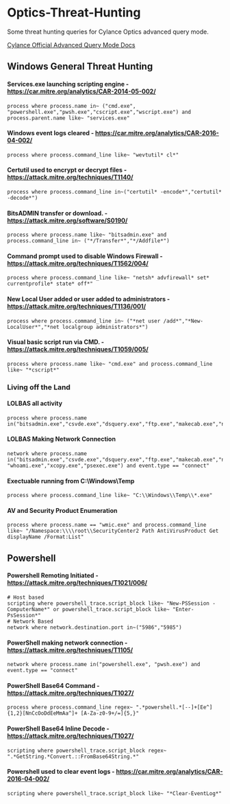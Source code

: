 # Optics-Threat-Hunting
Some threat hunting queries for Cylance Optics advanced query mode. 

[Cylance Official Advanced Query Mode Docs](https://docs.blackberry.com/en/unified-endpoint-security/blackberry-ues/administration/administration/Analyzing-endpoint-data-collected-by-Optics/Using-InstaQuery-and-advanced-query/Create-an-advanced-query)

## Windows General Threat Hunting
#### Services.exe launching scripting engine - https://car.mitre.org/analytics/CAR-2014-05-002/
```
process where process.name in~ ("cmd.exe", "powershell.exe","pwsh.exe","cscript.exe","wscript.exe") and process.parent.name like~ "services.exe"
```
#### Windows event logs cleared - https://car.mitre.org/analytics/CAR-2016-04-002/
```
process where process.command_line like~ "wevtutil* cl*"
```
#### Certutil used to encrypt or decrypt files - https://attack.mitre.org/techniques/T1140/
```
process where process.command_line in~("certutil* -encode*","certutil* -decode*")
```
#### BitsADMIN transfer or download. - https://attack.mitre.org/software/S0190/
```
process where process.name like~ "bitsadmin.exe" and process.command_line in~ ("*/Transfer*","*/Addfile*")
```
#### Command prompt used to disable Windows Firewall - https://attack.mitre.org/techniques/T1562/004/
```
process where process.command_line like~ "netsh* advfirewall* set* currentprofile* state* off*"
```
#### New Local User added or user added to administrators - https://attack.mitre.org/techniques/T1136/001/
```
process where process.command_line in~ ("*net user /add*","*New-LocalUser*","*net localgroup administrators*")
```
#### Visual basic script run via CMD. - https://attack.mitre.org/techniques/T1059/005/
```
process where process.name like~ "cmd.exe" and process.command_line like~ "*cscript*" 
```
### **Living off the Land**

#### LOLBAS all activity 
```
process where process.name in("bitsadmin.exe","csvde.exe","dsquery.exe","ftp.exe","makecab.exe","nbtstat.exe","net1.exe","netstat.exe","nslookup.exe","ping.exe","quser.exe","route.exe","schtasks.exe","taskkill.exe","tasklist.exe","whoami.exe","xcopy.exe","psexec.exe")
```
#### LOLBAS Making Network Connection
```
network where process.name in("bitsadmin.exe","csvde.exe","dsquery.exe","ftp.exe","makecab.exe","nbtstat.exe","net1.exe","netstat.exe","nslookup.exe","ping.exe","quser.exe","route.exe","schtasks.exe","taskkill.exe","tasklist.exe", "whoami.exe","xcopy.exe","psexec.exe") and event.type == "connect"
```
#### Exectuable running from C:\Windows\Temp
```
process where process.command_line like~ "C:\\Windows\\Temp\\*.exe"
```

#### AV and Security Product Enumeration
```
process where process.name == "wmic.exe" and process.command_line like~ "/Namespace:\\\\root\\SecurityCenter2 Path AntiVirusProduct Get displayName /Format:List"
```
## Powershell 
#### Powershell Remoting Initiated - https://attack.mitre.org/techniques/T1021/006/
```
# Host based
scripting where powershell_trace.script_block like~ "New-PSSession -ComputerName*" or powershell_trace.script_block like~ "Enter-PsSession*"
# Network Based
network where network.destination.port in~("5986","5985")
```
#### PowerShell making network connection - https://attack.mitre.org/techniques/T1105/
```
network where process.name in("powershell.exe", "pwsh.exe") and event.type == "connect"
```
#### PowerShell Base64 Command - https://attack.mitre.org/techniques/T1027/
```
process where process.command_line regex~ ".*powershell.*[--]+[Ee^]{1,2}[NnCcOoDdEeMmAa^]+ [A-Za-z0-9+/=]{5,}"
```
#### PowerShell Base64 Inline Decode - https://attack.mitre.org/techniques/T1027/
```
scripting where powershell_trace.script_block regex~ ".*GetString.*Convert.::FromBase64String.*"
```
#### Powershell used to clear event logs - https://car.mitre.org/analytics/CAR-2016-04-002/
```
scripting where powershell_trace.script_block like~ "*Clear-EventLog*"
```

